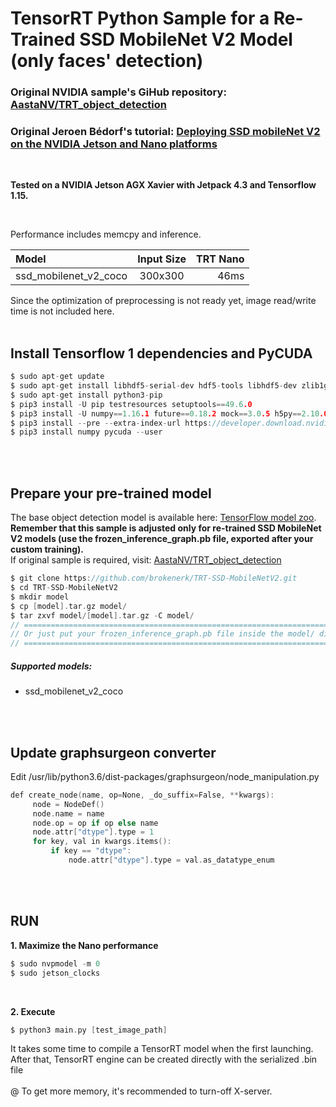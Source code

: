 TensorRT Python Sample for a Re-Trained SSD MobileNet V2 Model (only faces' detection)
======================================
### Original NVIDIA sample's GiHub repository: <a href=https://github.com/AastaNV/TRT_object_detection>AastaNV/TRT_object_detection</a>

### Original Jeroen Bédorf's tutorial: <a href=https://www.minds.ai/post/deploying-ssd-mobilenet-v2-on-the-nvidia-jetson-and-nano-platforms>Deploying SSD mobileNet V2 on the NVIDIA Jetson and Nano platforms</a>
</br>

**Tested on a NVIDIA Jetson AGX Xavier with Jetpack 4.3 and Tensorflow 1.15.**

</br>

Performance includes memcpy and inference.
</br>

| Model | Input Size | TRT Nano |
|:------|:----------:|-----------:|
| ssd_mobilenet_v2_coco | 300x300 | 46ms |

Since the optimization of preprocessing is not ready yet, image read/write time is not included here.
</br>
</br>

## Install Tensorflow 1 dependencies and PyCUDA

```C
$ sudo apt-get update
$ sudo apt-get install libhdf5-serial-dev hdf5-tools libhdf5-dev zlib1g-dev zip libjpeg8-dev liblapack-dev libblas-dev gfortran
$ sudo apt-get install python3-pip
$ pip3 install -U pip testresources setuptools==49.6.0
$ pip3 install -U numpy==1.16.1 future==0.18.2 mock==3.0.5 h5py==2.10.0 keras_preprocessing==1.1.1 keras_applications==1.0.8 gast==0.2.2 futures protobuf pybind11
$ pip3 install --pre --extra-index-url https://developer.download.nvidia.com/compute/redist/jp/v43 'tensorflow<2'
$ pip3 install numpy pycuda --user
```

</br>
</br>

## Prepare your pre-trained model

The base object detection model is available here: <a href=https://github.com/tensorflow/models/blob/master/research/object_detection/g3doc/tf1_detection_zoo.md>TensorFlow model zoo</a>.
</br>
**Remember that this sample is adjusted only for re-trained SSD MobileNet V2 models (use the frozen_inference_graph.pb file, exported after your custom training).**
</br>
If original sample is required, visit: <a href=https://github.com/AastaNV/TRT_object_detection>AastaNV/TRT_object_detection</a>

```C
$ git clone https://github.com/brokenerk/TRT-SSD-MobileNetV2.git
$ cd TRT-SSD-MobileNetV2
$ mkdir model
$ cp [model].tar.gz model/
$ tar zxvf model/[model].tar.gz -C model/
// ============================================================================
// Or just put your frozen_inference_graph.pb file inside the model/ directory
// ============================================================================
```

##### Supported models:

- ssd_mobilenet_v2_coco

</br>
</br>

## Update graphsurgeon converter

Edit /usr/lib/python3.6/dist-packages/graphsurgeon/node_manipulation.py

```C
def create_node(name, op=None, _do_suffix=False, **kwargs):
     node = NodeDef()
     node.name = name
     node.op = op if op else name
     node.attr["dtype"].type = 1
     for key, val in kwargs.items():
         if key == "dtype":
             node.attr["dtype"].type = val.as_datatype_enum
```
</br>
</br>

## RUN

**1. Maximize the Nano performance**
```C
$ sudo nvpmodel -m 0
$ sudo jetson_clocks
```
</br>

**2. Execute**
```C
$ python3 main.py [test_image_path]
```

It takes some time to compile a TensorRT model when the first launching.
</br>
After that, TensorRT engine can be created directly with the serialized .bin file
</br>
</br>
@ To get more memory, it's recommended to turn-off X-server.
</br>
</br>
</br>
</br>
</br>
